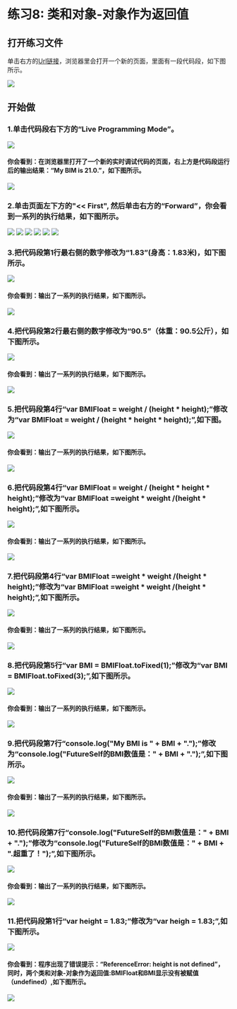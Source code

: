 ﻿# 练习8: 类和对象-对象作为返回值

## 打开练习文件

单击右方的[Url链接](http://pythontutor.com/visualize.html#code=CaloriesDailyValue%20%3D%202000%0ATotalFatDailyValue%20%3D%2065%20%0ASodiumDailyValue%20%3D%202400%20%20%0A%0Aclass%20Food%3A%0A%20%20%20%20def%20__init__%28self,caloryFromFood,totalFatContent,sodiumContent%29%3A%0A%20%20%20%20%20%20%20%20self.calory%20%3D%20caloryFromFood%0A%20%20%20%20%20%20%20%20self.totalFat%20%3D%20totalFatContent%0A%20%20%20%20%20%20%20%20self.sodium%20%3D%20sodiumContent%0A%20%20%20%20def%20getCalory%28self%29%3A%0A%20%20%20%20%20%20%20%20return%20self.calory%0A%20%20%20%20def%20getTotalFat%28self%29%3A%0A%20%20%20%20%20%20%20%20return%20self.totalFat%0A%20%20%20%20def%20getSodium%28self%29%3A%0A%20%20%20%20%20%20%20%20return%20self.sodium%0A%20%20%20%20def%20optimizedFood%28self%29%3A%0A%20%20%20%20%20%20%20%20caloryFromFood%20%3D%20self.calory%0A%20%20%20%20%20%20%20%20caloryPercentDV%20%3D%20self.calory%20*%20100%20/%20CaloriesDailyValue%0A%20%20%20%20%20%20%20%20totalFatContent%3Dint%28TotalFatDailyValue*caloryPercentDV/100%29%0A%20%20%20%20%20%20%20%20sodiumContent%3Dint%28SodiumDailyValue*caloryPercentDV/100%29%0A%20%20%20%20%20%20%20%20return%20Food%28caloryFromFood,%20totalFatContent,%20sodiumContent%29%0A%0AFood1%20%3D%20Food%28450,%2021,%202400%29%0Aprint%28%22%E6%80%BB%E8%84%82%E8%82%AA%E5%90%AB%E9%87%8F%E6%9C%80%E5%A5%BD%E6%98%AF%EF%BC%9A%22,Food1.optimizedFood%28%29.getTotalFat%28%29,%22%E5%85%8B%E3%80%82%22%29%0Aprint%28%22%E9%92%A0%E7%A6%BB%E5%AD%90%E5%90%AB%E9%87%8F%E6%9C%80%E5%A5%BD%E6%98%AF%EF%BC%9A%22,Food1.optimizedFood%28%29.getSodium%28%29,%22%E6%AF%AB%E5%85%8B%E3%80%82%22%29&cumulative=false&heapPrimitives=nevernest&mode=edit&origin=opt-frontend.js&py=3&rawInputLstJSON=%5B%5D&textReferences=false)，浏览器里会打开一个新的页面，里面有一段代码段，如下图所示。

![](/images/章1-快速掌握编程的基础知识/类和对象-对象作为返回值/0.bmp)

## 开始做

### 1.单击代码段右下方的“Live Programming Mode”。

![](/images/章1-快速掌握编程的基础知识/类和对象-对象作为返回值/1a.bmp)

#### 你会看到：在浏览器里打开了一个新的实时调试代码的页面，右上方是代码段运行后的输出结果：“My BIM is 21.0.”，如下图所示。

![](/images/章1-快速掌握编程的基础知识/类和对象-对象作为返回值/1b.bmp)

### 2.单击页面左下方的"<< First", 然后单击右方的“Forward”，你会看到一系列的执行结果，如下图所示。

![](/images/章1-快速掌握编程的基础知识/类和对象-对象作为返回值/2b1.bmp)
![](/images/章1-快速掌握编程的基础知识/类和对象-对象作为返回值/2b2.bmp)
![](/images/章1-快速掌握编程的基础知识/类和对象-对象作为返回值/2b3.bmp)
![](/images/章1-快速掌握编程的基础知识/类和对象-对象作为返回值/2b4.bmp)
![](/images/章1-快速掌握编程的基础知识/类和对象-对象作为返回值/2b5.bmp)
![](/images/章1-快速掌握编程的基础知识/类和对象-对象作为返回值/2b6.bmp)

### 3.把代码段第1行最右侧的数字修改为“1.83”(身高：1.83米)，如下图所示。

![](/images/章1-快速掌握编程的基础知识/类和对象-对象作为返回值/3a.bmp)

#### 你会看到：输出了一系列的执行结果，如下图所示。

![](/images/章1-快速掌握编程的基础知识/类和对象-对象作为返回值/3b.bmp)

### 4.把代码段第2行最右侧的数字修改为“90.5”（体重：90.5公斤），如下图所示。

![](/images/章1-快速掌握编程的基础知识/类和对象-对象作为返回值/4a.bmp)

#### 你会看到：输出了一系列的执行结果，如下图所示。

![](/images/章1-快速掌握编程的基础知识/类和对象-对象作为返回值/4b.bmp)

### 5.把代码段第4行“var BMIFloat = weight / (height * height);”修改为“var BMIFloat = weight / (height * height * height);”,如下图。

![](/images/章1-快速掌握编程的基础知识/类和对象-对象作为返回值/5a.bmp)

#### 你会看到：输出了一系列的执行结果，如下图所示。

![](/images/章1-快速掌握编程的基础知识/类和对象-对象作为返回值/5b.bmp)

### 6.把代码段第4行“var BMIFloat = weight / (height * height * height);”修改为“var BMIFloat =weight * weight /(height * height);”,如下图所示。

![](/images/章1-快速掌握编程的基础知识/类和对象-对象作为返回值/6a.bmp)

#### 你会看到：输出了一系列的执行结果，如下图所示。

![](/images/章1-快速掌握编程的基础知识/类和对象-对象作为返回值/6b.bmp)

### 7.把代码段第4行“var BMIFloat =weight * weight /(height * height);”修改为“var BMIFloat =weight * weight /(height * height);”,如下图所示。

![](/images/章1-快速掌握编程的基础知识/类和对象-对象作为返回值/7a.bmp)

#### 你会看到：输出了一系列的执行结果，如下图所示。

![](/images/章1-快速掌握编程的基础知识/类和对象-对象作为返回值/7b.bmp)

### 8.把代码段第5行“var BMI = BMIFloat.toFixed(1);”修改为“var BMI = BMIFloat.toFixed(3);”,如下图所示。

![](/images/章1-快速掌握编程的基础知识/类和对象-对象作为返回值/8a.bmp)

#### 你会看到：输出了一系列的执行结果，如下图所示。

![](/images/章1-快速掌握编程的基础知识/类和对象-对象作为返回值/8b.bmp)

### 9.把代码段第7行“console.log("My BMI is " + BMI + ".");”修改为“console.log("FutureSelf的BMI数值是：" + BMI + ".");”,如下图所示。

![](/images/章1-快速掌握编程的基础知识/类和对象-对象作为返回值/9a.bmp)

#### 你会看到：输出了一系列的执行结果，如下图所示。

![](/images/章1-快速掌握编程的基础知识/类和对象-对象作为返回值/9b.bmp)

### 10.把代码段第7行“console.log("FutureSelf的BMI数值是：" + BMI + ".");”修改为“console.log("FutureSelf的BMI数值是：" + BMI + ".超重了！");”,如下图所示。

![](/images/章1-快速掌握编程的基础知识/类和对象-对象作为返回值/10a.bmp)

#### 你会看到：输出了一系列的执行结果，如下图所示。

![](/images/章1-快速掌握编程的基础知识/类和对象-对象作为返回值/10b.bmp)

### 11.把代码段第1行“var height = 1.83;”修改为“var heigh = 1.83;”,如下图所示。

![](/images/章1-快速掌握编程的基础知识/类和对象-对象作为返回值/11a.bmp)

#### 你会看到：程序出现了错误提示：“ReferenceError: height is not defined”，同时，两个类和对象-对象作为返回值:BMIFloat和BMI显示没有被赋值（undefined）,如下图所示。

![](/images/章1-快速掌握编程的基础知识/类和对象-对象作为返回值/11b.bmp)